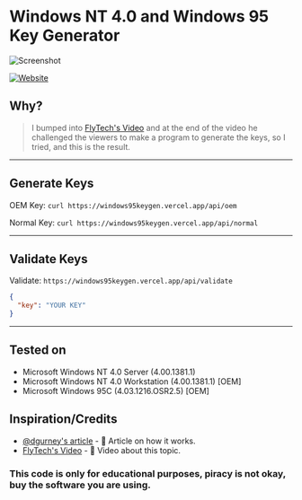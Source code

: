 # Windows NT 4.0 and Windows 95 Key Generator

![Screenshot](https://i.imgur.com/Vr6EBW0.png)

[![Website](https://img.shields.io/website?label=windows95keygen&style=flat-square&url=https%3A%2F%2Fwindows95keygen.vercel.app)](https://windows95keygen.vercel.app/)

## Why?
> I bumped into [FlyTech's Video](https://youtu.be/3DCEeASKNDk) and at the end of the video he challenged the viewers to make a program to generate the keys, so I tried, and this is the result.

---
## Generate Keys

OEM Key: `curl https://windows95keygen.vercel.app/api/oem`

Normal Key: `curl https://windows95keygen.vercel.app/api/normal`

---
## Validate Keys

Validate: `https://windows95keygen.vercel.app/api/validate` 

```json
{ 
  "key": "YOUR KEY" 
}
```

------------

## Tested on

- Microsoft Windows NT 4.0 Server (4.00.1381.1)
- Microsoft Windows NT 4.0 Workstation (4.00.1381.1) [OEM]
- Microsoft Windows 95C (4.03.1216.OSR2.5) [OEM]


## Inspiration/Credits

- [@dgurney's article](https://medium.com/@dgurney/so-you-want-to-generate-license-keys-for-old-microsoft-products-a355c8bf5408) - 📰 Article on how it works.
- [FlyTech's Video](https://youtu.be/3DCEeASKNDk) - 🎥 Video about this topic.

### This code is only for educational purposes, piracy is not okay, buy the software you are using.
